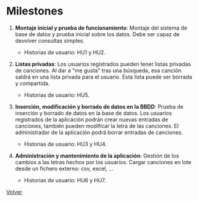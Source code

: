 # Milestones

1. **Montaje inicial y prueba de funcionamiento**: Montaje del sistema de base de datos y prueba inicial sobre los datos. Debe ser capaz de devolver consultas simples.
   - Historias de usuario: HU1 y HU2.
     
2. **Listas privadas**: Los usuarios registrados pueden tener listas privadas de canciones. Al dar a "me gusta" tras una búsqueda, esa canción saldrá en una lista privada para el usuario. Esta lista puede ser borrada y compartida.
   - Historias de usuario: HU5.
     
3. **Inserción, modificación y borrado de datos en la BBDD**: Prueba de inserción y borrado de datos en la base de datos. Los usuarios registrados de la aplicación podrán crear nuevas entradas de canciones, también pueden modificar la letra de las canciones. El administrador de la aplicación podrá borrar entradas de canciones.
    - Historias de usuario: HU3 y HU4.
      
4. **Administración y mantenimiento de la aplicación**: Gestión de los cambios a las letras hechos por los usuarios. Cargar canciones en lote desde un fichero externo: csv, excel, ...
    -  Historias de usuario: HU6 y HU7.

[Volver](README.md)
